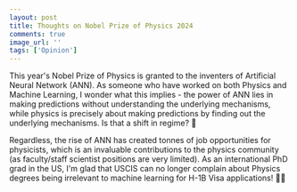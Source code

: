 ```yaml
---
layout: post
title: Thoughts on Nobel Prize of Physics 2024
comments: true
image_url: ''
tags: ['Opinion']
---
```


This year's Nobel Prize of Physics is granted to the inventers of Artificial Neural Network (ANN). As someone who have worked on both Physics and Machine Learning, I wonder what this implies - the power of ANN lies in making predictions without understanding the underlying mechanisms, while physics is precisely about making predictions by finding out the underlying mechanisms. Is that a shift in regime? 🤔

Regardless, the rise of ANN has created tonnes of job opportunities for physicists, which is an invaluable contributions to the physics community (as faculty/staff scientist positions are very limited). As an international PhD grad in the US, I'm glad that USCIS can no longer complain about Physics degrees being irrelevant to machine learning for H-1B Visa applications! 🥳🎉